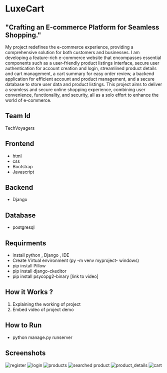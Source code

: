 
# LuxeCart
## "Crafting an E-commerce Platform for Seamless Shopping."
My project redefines the e-commerce experience, providing a comprehensive solution for both customers and businesses. I am developing a feature-rich e-commerce website that encompasses essential components such as a user-friendly product listings interface, secure user authentication for account creation and login, streamlined product details and cart management, a cart summary for easy order review, a backend application for efficient account and product management, and a secure database to store user data and product listings. This project aims to deliver a seamless and secure online shopping experience, combining user convenience, functionality, and security, all as a solo effort to enhance the world of e-commerce.
## Team Id
TechVoyagers
## Frontend
- html
- css
- Bootstrap
- Javascript
## Backend
- Django
## Database
- postgresql
## Requirments
- install python , Django , IDE
- Create Virtual environment (py -m venv myproject- windows)
- pip install Pillow
- pip install django-ckeditor
- pip install psycopg2-binary
[link to video]
## How it Works ?
1. Explaining the working of project
2. Embed video of project demo
   
## How to Run
- python manage.py runserver
  
## Screenshots
![register](https://github.com/rashi-ash/TechVoyagers-/assets/83757768/44766a52-ea94-4004-b460-e0200f95f0fd)
![login](https://github.com/rashi-ash/TechVoyagers-/assets/83757768/347e2733-f817-4af8-97be-5b86832442dc)
![products](https://github.com/rashi-ash/TechVoyagers-/assets/83757768/7d3e3c32-72b6-4e3c-aff9-d0ff1228d4ba)
![searched product](https://github.com/rashi-ash/TechVoyagers-/assets/83757768/3a159aac-e5e7-4f96-aa89-6ff1d3c6ceae)
![product_details](https://github.com/rashi-ash/TechVoyagers-/assets/83757768/dc7b81cf-96aa-4a72-8d16-57a01e62db35)
![cart](https://github.com/rashi-ash/TechVoyagers-/assets/83757768/bc12b091-7bfe-4b0c-acf3-e6fe00522f89)



